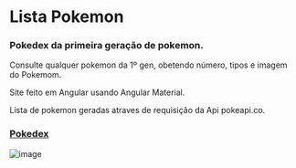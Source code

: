 # Lista Pokemon

### Pokedex da primeira geração de pokemon.

Consulte qualquer pokemon da 1º gen, obetendo número, tipos e imagem do Pokemom.

Site feito em Angular usando Angular Material.

Lista de pokemon geradas atraves de requisição da Api pokeapi.co.

### [Pokedex](https://jolly-plant-07d5fb110.1.azurestaticapps.net/)

![image](https://user-images.githubusercontent.com/50343910/191117352-4207f02a-9113-4976-bb01-717975bac27f.png)

